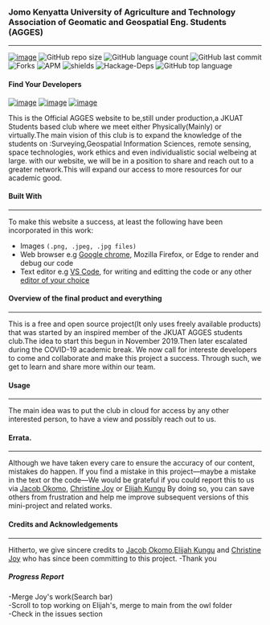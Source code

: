 ### Jomo Kenyatta University of Agriculture and Technology Association of Geomatic and Geospatial Eng. Students (AGGES) 
<hr>

[![image](https://img.shields.io/badge/License-MIT-yellow.svg)](https://opensource.org/licenses/MIT)
![GitHub repo size](https://img.shields.io/github/repo-size/okomojacob/8d19d988d6f?color=green-yellow&logo=github&logoColor=blue) ![GitHub language count](https://img.shields.io/github/languages/count/OkomoJacob/8d19d988d6f?logo=visual-studio-code) ![GitHub last commit](https://img.shields.io/github/last-commit/OkomoJacob/8d19d988d6f?style=plastic&color=brightgreen) 
![Forks](https://img.shields.io/github/forks/OkomoJacob/8d19d988d6f?style=social) ![APM](https://img.shields.io/apm/dm/vim-mode) ![shields](https://img.shields.io/opencollective/sponsors/0) ![Hackage-Deps](https://img.shields.io/hackage-deps/v/lens) ![GitHub top language](https://img.shields.io/github/languages/top/okomojacob/8d19d988d6f)

#### Find Your Developers
[![image](https://img.shields.io/twitter/follow/okomojacob?style=social)](https://twitter.com/okomojacob)
[![image](https://img.shields.io/twitter/follow/CodeGeek_254?style=social)](https://twitter.com/CodeGeek_254)
[![image](https://img.shields.io/twitter/follow/kim__joy?style=social)](https://twitter.com/kim__joy)

This is the Official AGGES website to be,still under production,a JKUAT Students based club where we meet either Physically(Mainly) or virtually.The main vision of this club is to expand the knowledge of the students on :Surveying,Geospatial Information Sciences, remote sensing, space technologies, work ethics and even individualistic social welbeing at large.
with our website, we will be in a position to share and reach out to a greater network.This will expand our access to more resources for our academic good.


#### Built With
<hr>
To make this website a success, at least the following have been incorporated in this work:

  * Images ```(.png, .jpeg, .jpg files)```
  * Web browser e.g [Google chrome](https://www.google.com/chrome/?brand=BNSD&gclid=Cj0KCQjwi7yCBhDJARIsAMWFScMMWOP9PFQ6bD-9sVBbj1VMpdEDPE_swp08gnzIMI126yT0BvE1LJoaAuwlEALw_wcB&gclsrc=aw.ds), Mozilla Firefox, or Edge to render and debug our code
  * Text editor e.g [VS Code](https://code.visualstudio.com/download), for writing and editting the code or any other [editor of your choice](https://kinsta.com/blog/best-text-editors/)

#### Overview of the final product and everything
<hr>

This is a free and open source project(It only uses freely available products) that was started by an inspired member of the JKUAT AGGES students club.The idea to start this begun in November 2019.Then later escalated during the COVID-19 academic break.
We now call for intereste developers to come and collaborate and make this project a success.
Through such, we get to learn and share more within our team.


#### Usage
<hr>

The main idea was to put the club in cloud for access by any other interested person, to have a view and possibly reach out to us.

#### Errata.
<hr>

Although we have taken every care to ensure the accuracy of our content, mistakes
do happen. If you find a mistake in this project—maybe a mistake in the text or
the code—We would be grateful if you could report this to us via [Jacob Okomo](https://okomojacob.herokuapp.com), [Christine Joy](https://github.com/JoyChristine) or [Elijah Kungu](https://github.com/ELIJAHKUNGU) By doing so, you can
save others from frustration and help me improve subsequent versions of this mini-project and related works. 

#### Credits and Acknowledgements
<hr>

Hitherto, we give sincere credits to [Jacob Okomo](https://okomojacob.herokuapp.com),[Elijah Kungu](https://github.com/ELIJAHKUNGU) and [Christine Joy](https://github.com/JoyChristine) who has since been committing to this project.
-Thank you

##### Progress Report
-Merge Joy's work(Search bar) <br>
-Scroll to top working on Elijah's, merge to main from the owl folder <br>
-Check in the issues section <br>
